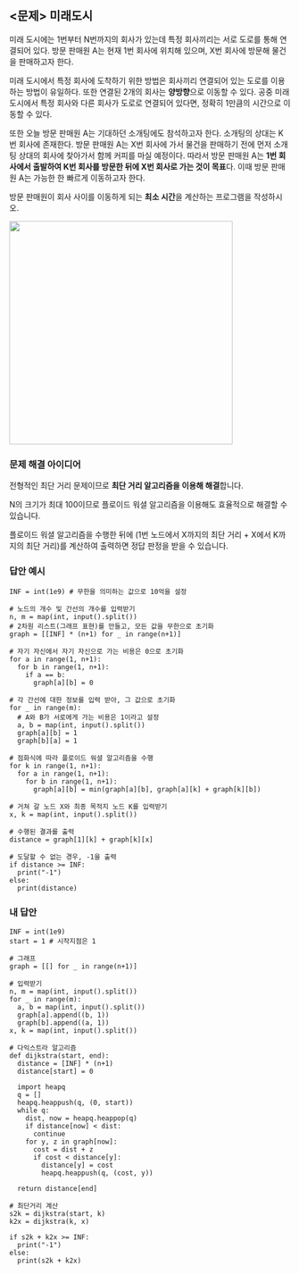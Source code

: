 ## <문제> 미래도시
미래 도시에는 1번부터 N번까지의 회사가 있는데 특정 회사끼리는 서로 도로를 통해 연결되어 있다. 
방문 판매원 A는 현재 1번 회사에 위치해 있으며, X번 회사에 방문해 물건을 판매하고자 한다.

미래 도시에서 특정 회사에 도착하기 위한 방법은 회사끼리 연결되어 있는 도로를 이용하는 방법이 
유일하다. 또한 연결된 2개의 회사는 **양방향**으로 이동할 수 있다. 공중 미래 도시에서 특정 
회사와 다른 회사가 도로로 연결되어 있다면, 정확히 1만큼의 시간으로 이동할 수 있다.

또한 오늘 방문 판매원 A는 기대하던 소개팅에도 참석하고자 한다. 소개팅의 상대는 K번 회사에 
존재한다. 방문 판매원 A는 X번 회사에 가서 물건을 판매하기 전에 먼저 소개팅 상대의 회사에 찾아가서 
함께 커피를 마실 예정이다. 따라서 방문 판매원 A는 **1번 회사에서 출발하여 K번 회사를 방문한 뒤에 
X번 회사로 가는 것이 목표**다. 이때 방문 판매원 A는 가능한 한 빠르게 이동하고자 한다.

방문 판매원이 회사 사이를 이동하게 되는 **최소 시간**을 계산하는 프로그램을 작성하시오.

<img src=https://user-images.githubusercontent.com/62216628/162563148-5fcb815f-10df-488f-b4a5-107220d15d69.png width=400px></img>

### 문제 해결 아이디어
전형적인 최단 거리 문제이므로 **최단 거리 알고리즘을 이용해 해결**합니다.

N의 크기가 최대 100이므로 플로이드 워셜 알고리즘을 이용해도 효율적으로 해결할 수 있습니다.

플로이드 워셜 알고리즘을 수행한 뒤에 (1번 노드에서 X까지의 최단 거리 + X에서 K까지의 최단 거리)를 
계산하여 출력하면 정답 판정을 받을 수 있습니다.

### 답안 예시
```
INF = int(1e9) # 무한을 의미하는 값으로 10억을 설정

# 노드의 개수 및 간선의 개수를 입력받기
n, m = map(int, input().split())
# 2차원 리스트(그래프 표현)를 만들고, 모든 값을 무한으로 초기화
graph = [[INF] * (n+1) for _ in range(n+1)]

# 자기 자신에서 자기 자신으로 가는 비용은 0으로 초기화
for a in range(1, n+1):
  for b in range(1, n+1):
    if a == b:
      graph[a][b] = 0

# 각 간선에 대한 정보를 입력 받아, 그 값으로 초기화
for _ in range(m):
  # A와 B가 서로에게 가는 비용은 1이라고 설정
  a, b = map(int, input().split())
  graph[a][b] = 1
  graph[b][a] = 1

# 점화식에 따라 플로이드 워셜 알고리즘을 수행
for k in range(1, n+1):
  for a in range(1, n+1):
    for b in range(1, n+1):
      graph[a][b] = min(graph[a][b], graph[a][k] + graph[k][b])

# 거쳐 갈 노드 X와 최종 목적지 노드 K를 입력받기
x, k = map(int, input().split())

# 수행된 결과를 출력
distance = graph[1][k] + graph[k][x]

# 도달할 수 없는 경우, -1을 출력
if distance >= INF:
  print("-1")
else:
  print(distance)
```

### 내 답안
```
INF = int(1e9)
start = 1 # 시작지점은 1

# 그래프
graph = [[] for _ in range(n+1)]

# 입력받기
n, m = map(int, input().split())
for _ in range(m):
  a, b = map(int, input().split())
  graph[a].append((b, 1))
  graph[b].append((a, 1))
x, k = map(int, input().split())

# 다익스트라 알고리즘
def dijkstra(start, end):
  distance = [INF] * (n+1)
  distance[start] = 0

  import heapq
  q = []
  heapq.heappush(q, (0, start))
  while q:
    dist, now = heapq.heappop(q)
    if distance[now] < dist:
      continue
    for y, z in graph[now]:
      cost = dist + z
      if cost < distance[y]:
        distance[y] = cost
        heapq.heappush(q, (cost, y))
  
  return distance[end]

# 최단거리 계산
s2k = dijkstra(start, k)
k2x = dijkstra(k, x)

if s2k + k2x >= INF:
  print("-1")
else:
  print(s2k + k2x)
```

